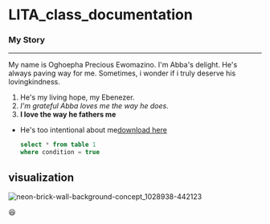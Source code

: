 # LITA_class_documentation

### My Story
---
My name is Oghoepha Precious Ewomazino. I'm Abba's delight. He's always paving way for me. Sometimes, i wonder if i truly deserve his lovingkindness. 
1. He's my living hope, my Ebenezer. 
2. *I'm grateful Abba loves me the way he does*.
3. **I love the way he fathers me**

- He's too intentional about me[download here](https://www.microsoft.com)
  ```SQL
  select * from table 1
  where condition = true
  ```
 ## visualization
 ![neon-brick-wall-background-concept_1028938-442123](https://github.com/user-attachments/assets/080efeb9-0b66-4b70-8854-cdf0548b7a8d)


😆
